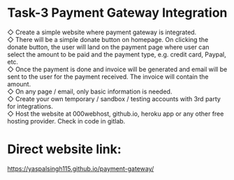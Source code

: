 # Task-3 Payment Gateway Integration
◇ Create a simple website where payment gateway is integrated.<br>
◇ There will be a simple donate button on homepage. On clicking the donate button, the user will land on the payment page where user can select the amount to be paid and the payment type, e.g. credit card, Paypal, etc.<br>
◇ Once the payment is done and invoice will be generated and email will be sent to the user for the payment received. The invoice will contain the amount.<br>
◇ On any page / email, only basic information is needed.<br>
◇ Create your own temporary / sandbox / testing accounts with 3rd party for integrations.<br>
◇ Host the website at 000webhost, github.io, heroku app or any other free hosting provider. Check in code in gitlab.<br>

# Direct website link: 
https://yaspalsingh115.github.io/payment-gateway/
